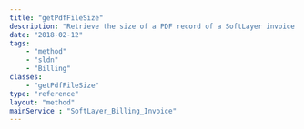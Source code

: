 ```yaml
---
title: "getPdfFileSize"
description: "Retrieve the size of a PDF record of a SoftLayer invoice. SoftLayer keeps PDF records of all closed invoices for customer retrieval from the portal and API. "
date: "2018-02-12"
tags:
    - "method"
    - "sldn"
    - "Billing"
classes:
    - "getPdfFileSize"
type: "reference"
layout: "method"
mainService : "SoftLayer_Billing_Invoice"
---
```

